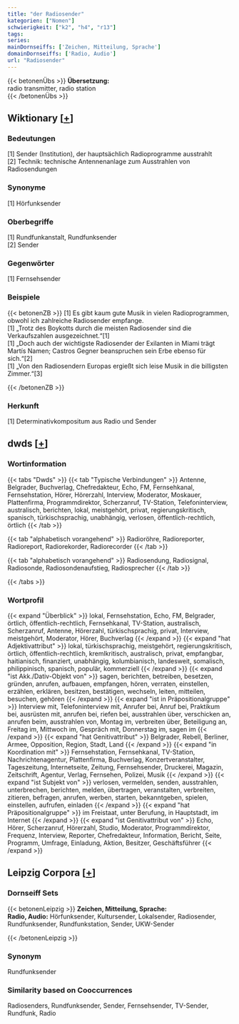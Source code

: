 ```yaml
---
title: "der Radiosender"
kategorien: ["Nomen"]
schwierigkeit: ["k2", "h4", "r13"]
tags:
series:
mainDornseiffs: ['Zeichen, Mitteilung, Sprache']
domainDornseiffs: ['Radio, Audio']
url: "Radiosender"
---
```


{{< betonenÜbs >}}
**Übersetzung:**  
radio transmitter, radio station  
{{< /betonenÜbs >}}

## Wiktionary [[+](https://de.wiktionary.org/wiki/Radiosender)]

### Bedeutungen
[1] Sender (Institution), der hauptsächlich Radioprogramme ausstrahlt  
[2] Technik: technische Antennenanlage zum Ausstrahlen von Radiosendungen  

### Synonyme
[1] Hörfunksender  

### Oberbegriffe
[1] Rundfunkanstalt, Rundfunksender  
[2] Sender  

### Gegenwörter
[1] Fernsehsender  

### Beispiele
{{< betonenZB >}}
[1] Es gibt kaum gute Musik in vielen Radioprogrammen, obwohl ich zahlreiche Radiosender empfange.  
[1] „Trotz des Boykotts durch die meisten Radiosender sind die Verkaufszahlen ausgezeichnet.“[1]  
[1] „Doch auch der wichtigste Radiosender der Exilanten in Miami trägt Martís Namen; Castros Gegner beanspruchen sein Erbe ebenso für sich.“[2]  
[1] „Von den Radiosendern Europas ergießt sich leise Musik in die billigsten Zimmer.“[3]  

{{< /betonenZB >}}
### Herkunft
[1] Determinativkompositum aus Radio und Sender  



## dwds [[+](https://www.dwds.de/wb/Radiosender)]

### Wortinformation
{{< tabs "Dwds" >}}
{{< tab "Typische Verbindungen" >}}
Antenne, Belgrader, Buchverlag, Chefredakteur, Echo, FM, Fernsehkanal, Fernsehstation, Hörer, Hörerzahl, Interview, Moderator, Moskauer, Plattenfirma, Programmdirektor, Scherzanruf, TV-Station, Telefoninterview, australisch, berichten, lokal, meistgehört, privat, regierungskritisch, spanisch, türkischsprachig, unabhängig, verlosen, öffentlich-rechtlich, örtlich
{{< /tab >}}

{{< tab "alphabetisch vorangehend" >}}
Radioröhre, Radioreporter, Radioreport, Radiorekorder, Radiorecorder
{{< /tab >}}

{{< tab "alphabetisch vorangehend" >}}
Radiosendung, Radiosignal, Radiosonde, Radiosondenaufstieg, Radiosprecher
{{< /tab >}}

{{< /tabs >}}

### Wortprofil
{{< expand "Überblick" >}} lokal, Fernsehstation, Echo, FM, Belgrader, örtlich, öffentlich-rechtlich, Fernsehkanal, TV-Station, australisch, Scherzanruf, Antenne, Hörerzahl, türkischsprachig, privat, Interview, meistgehört, Moderator, Hörer, Buchverlag {{< /expand >}}
{{< expand "hat Adjektivattribut" >}} lokal, türkischsprachig, meistgehört, regierungskritisch, örtlich, öffentlich-rechtlich, kremlkritisch, australisch, privat, empfangbar, haitianisch, finanziert, unabhängig, kolumbianisch, landesweit, somalisch, philippinisch, spanisch, populär, kommerziell {{< /expand >}}
{{< expand "ist Akk./Dativ-Objekt von" >}} sagen, berichten, betreiben, besetzen, gründen, anrufen, aufbauen, empfangen, hören, verraten, einstellen, erzählen, erklären, besitzen, bestätigen, wechseln, leiten, mitteilen, besuchen, gehören {{< /expand >}}
{{< expand "ist in Präpositionalgruppe" >}} Interview mit, Telefoninterview mit, Anrufer bei, Anruf bei, Praktikum bei, ausrüsten mit, anrufen bei, riefen bei, ausstrahlen über, verschicken an, anrufen beim, ausstrahlen von, Montag im, verbreiten über, Beteiligung an, Freitag im, Mittwoch im, Gespräch mit, Donnerstag im, sagen im {{< /expand >}}
{{< expand "hat Genitivattribut" >}} Belgrader, Rebell, Berliner, Armee, Opposition, Region, Stadt, Land {{< /expand >}}
{{< expand "in Koordination mit" >}} Fernsehstation, Fernsehkanal, TV-Station, Nachrichtenagentur, Plattenfirma, Buchverlag, Konzertveranstalter, Tageszeitung, Internetseite, Zeitung, Fernsehsender, Druckerei, Magazin, Zeitschrift, Agentur, Verlag, Fernsehen, Polizei, Musik {{< /expand >}}
{{< expand "ist Subjekt von" >}} verlosen, vermelden, senden, ausstrahlen, unterbrechen, berichten, melden, übertragen, veranstalten, verbreiten, zitieren, befragen, anrufen, werben, starten, bekanntgeben, spielen, einstellen, aufrufen, einladen {{< /expand >}}
{{< expand "hat Präpositionalgruppe" >}} im Freistaat, unter Berufung, in Hauptstadt, im Internet {{< /expand >}}
{{< expand "ist Genitivattribut von" >}} Echo, Hörer, Scherzanruf, Hörerzahl, Studio, Moderator, Programmdirektor, Frequenz, Interview, Reporter, Chefredakteur, Information, Bericht, Seite, Programm, Umfrage, Einladung, Aktion, Besitzer, Geschäftsführer {{< /expand >}}

## Leipzig Corpora [[+](https://corpora.uni-leipzig.de/en/res?word=Radiosender&corpusId=deu_newscrawl-public_2018)]

### Dornseiff Sets
{{< betonenLeipzig >}}
**Zeichen, Mitteilung, Sprache:**  
**Radio, Audio:** Hörfunksender, Kultursender, Lokalsender, Radiosender, Rundfunksender, Rundfunkstation, Sender, UKW-Sender  

{{< /betonenLeipzig >}}

### Synonym
Rundfunksender


### Similarity based on Cooccurrences
Radiosenders, Rundfunksender, Sender, Fernsehsender, TV-Sender, Rundfunk, Radio

